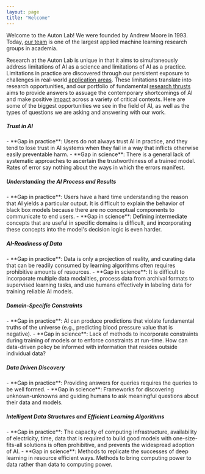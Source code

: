 ```yaml
---
layout: page
title: "Welcome"
---
```


Welcome to the Auton Lab!
We were founded by Andrew Moore in 1993.
Today, [our team](/people.md) is one of the largest applied machine learning research groups in academia.

Research at the Auton Lab is unique in that it aims to simultaneously address limitations of AI as a science and limitations of AI as a practice.
Limitations in practice are discovered through our persistent exposure to challenges in real-world [application areas](/application_areas.md).
These limitations translate into research opportunities, and our portfolio of fundamental [research thrusts](/research_areas.md) aims to provide answers to assuage the contemporary shortcomings of AI and make positive [impact](/impact_areas.md) across a variety of critical contexts.
Here are some of the biggest opportunities we see in the field of AI, as well as the types of questions we are asking and answering with our work.

<h5>Trust in AI</h5>
  - **Gap in practice**: Users do not always trust AI in practice, and they tend to lose trust in AI systems when they fail in a way that inflicts otherwise easily preventable harm.
  - **Gap in science**: There is a general lack of systematic approaches to ascertain the trustworthiness of a trained model. Rates of error say nothing about the ways in which the errors manifest.
<h5>Understanding the AI Process and Results</h5>
  - **Gap in practice**: Users have a hard time understanding the reason that AI yields a particular output. It is difficult to explain the behavior of black box models because there are no conceptual components to communicate to end users.
  - **Gap in science**: Defining intermediate concepts that are useful in specific domains is difficult, and incorporating these concepts into the model's decision logic is even harder.
<h5>AI-Readiness of Data</h5>
  - **Gap in practice**: Data is only a projection of reality, and curating data that can be readily consumed by learning algorithms often requires prohibitive amounts of resources.
  - **Gap in science**: It is difficult to incorporate multiple data modalities, process data from archival formats to supervised learning tasks, and use humans effectively in labeling data for training reliable AI models.
<h5>Domain-Specific Constraints</h5>
  - **Gap in practice**: AI can produce predictions that violate fundamental truths of the universe (e.g., predicting blood pressure value that is negative).
  - **Gap in science**: Lack of methods to incorporate constraints during training of models or to enforce constraints at run-time. How can data-driven policy be informed with information that resides outside individual data?
<h5>Data Driven Discovery</h5>
  - **Gap in practice**: Providing answers for queries requires the queries to be well formed.
  - **Gap in science**: Frameworks for discovering unknown-unknowns and guiding humans to ask meaningful questions about their data and models.
<h5>Intelligent Data Structures and Efficient Learning Algorithms</h5>
  - **Gap in practice**: The capacity of computing infrastructure, availability of electricity, time, data that is required to build good models with one-size-fits-all solutions is often prohibitive, and prevents the widespread adoption of AI.
  - **Gap in science**: Methods to replicate the successes of deep learning in resource efficient ways. Methods to bring computing power to data rather than data to computing power.


